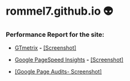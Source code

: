 
# rommel7.github.io :alien:

### Performance Report for the site:
- <a  href="https://gtmetrix.com/reports/rommel7.github.io/iQTUlEQt">GTmetrix</a> **-** <a href="https://user-images.githubusercontent.com/25200958/42533941-5d2f1580-849c-11e8-9814-09a59b1f04fe.png">[Screenshot]</a>

- <a  href="https://developers.google.com/speed/pagespeed/insights/?url=https%3A%2F%2Frommel7.github.io%2F">Google PageSpeed Insights</a> **-** <a  href="https://user-images.githubusercontent.com/25200958/42533942-5d5a60dc-849c-11e8-80c3-929f9cef968f.png">[Screenshot]</a>

- <a  href="https://user-images.githubusercontent.com/25200958/42533940-5cf735d4-849c-11e8-855d-7b729de63102.png">[Google Page Audits- Screenshot]</a>